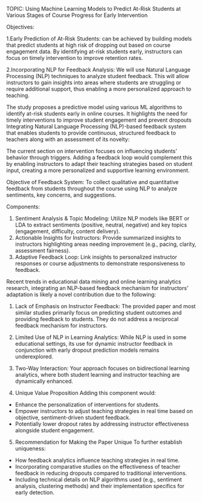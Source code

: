 TOPIC: Using Machine Learning Models to Predict At-Risk Students at Various Stages of Course Progress for Early Intervention

Objectives:

1.Early Prediction of At-Risk Students:
can be achieved by building models that predict students at high risk of dropping out based on course engagement data. By identifying at-risk students early, instructors can focus on timely intervention to improve retention rates.

2.Incorporating NLP for Feedback Analysis:
We will use Natural Language Processing (NLP) techniques to analyze student feedback. This will allow instructors to gain insights into areas where students are struggling or require additional support, thus enabling a more personalized approach to teaching.

The study proposes a predictive model using various ML algorithms to identify at-risk students early in online courses. It highlights the need for timely interventions to improve student engagement and prevent dropouts
Integrating Natural Language Processing (NLP)-based feedback system that enables students to provide continuous, structured feedback to teachers along with an assessment of its novelty:

The current section on intervention focuses on influencing students’ behavior through triggers. Adding a feedback loop would complement this by enabling instructors to adapt their teaching strategies based on student input, creating a more personalized and supportive learning environment.

Objective of Feedback System:
To collect qualitative and quantitative feedback from students throughout the course using NLP to analyze sentiments, key concerns, and suggestions.

Components:
1. Sentiment Analysis & Topic Modeling: Utilize NLP models like BERT or LDA to extract sentiments (positive, neutral, negative) and key topics (engagement, difficulty, content delivery).
2. Actionable Insights for Instructors: Provide summarized insights to instructors highlighting areas needing improvement (e.g., pacing, clarity, assessment fairness).
3. Adaptive Feedback Loop: Link insights to personalized instructor responses or course adjustments to demonstrate responsiveness to feedback.


Recent trends in educational data mining and online learning analytics research, integrating an NLP-based feedback mechanism for instructors' adaptation is likely a novel contribution due to the following:

1. Lack of Emphasis on Instructor Feedback: The provided paper and most similar studies primarily focus on predicting student outcomes and providing feedback to students. They do not address a reciprocal feedback mechanism for instructors.
2. Limited Use of NLP in Learning Analytics: While NLP is used in some educational settings, its use for dynamic instructor feedback  in conjunction with early dropout prediction models remains underexplored.
3. Two-Way Interaction: Your approach focuses on bidirectional learning analytics, where both student learning and instructor teaching are dynamically enhanced.

4. Unique Value Proposition
Adding this component would:
- Enhance the personalization of interventions for students.
- Empower instructors to adjust teaching strategies in real time based on objective, sentiment-driven student feedback.
- Potentially lower dropout rates by addressing instructor effectiveness alongside student engagement.

5. Recommendation for Making the Paper Unique
To further establish uniqueness:
- How feedback analytics influence teaching strategies in real time.
- Incorporating  comparative studies on the effectiveness of teacher feedback in reducing dropouts compared to traditional interventions.
- Including technical details on NLP algorithms used (e.g., sentiment analysis, clustering methods) and their implementation specifics for early detection.


